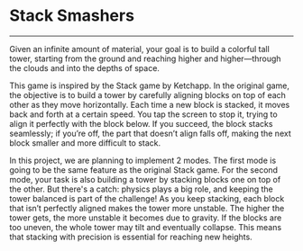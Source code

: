 # Stack Smashers
---

Given an infinite amount of material, your goal is to build a colorful tall tower, starting from the ground and reaching higher and higher—through the clouds and into the depths of space.

This game is inspired by the Stack game by Ketchapp. In the original game, the objective is to build a tower by carefully aligning blocks on top of each other as they move horizontally. Each time a new block is stacked, it moves back and forth at a certain speed. You tap the screen to stop it, trying to align it perfectly with the block below. If you succeed, the block stacks seamlessly; if you’re off, the part that doesn’t align falls off, making the next block smaller and more difficult to stack.

In this project, we are planning to implement 2 modes. 
The first mode is going to be the same feature as the original Stack game.
For the second mode, your task is also building a tower by stacking blocks one on top of the other. But there's a catch: physics plays a big role, and keeping the tower balanced is part of the challenge! As you keep stacking, each block that isn’t perfectly aligned makes the tower more unstable. The higher the tower gets, the more unstable it becomes due to gravity. If the blocks are too uneven, the whole tower may tilt and eventually collapse. This means that stacking with precision is essential for reaching new heights.
